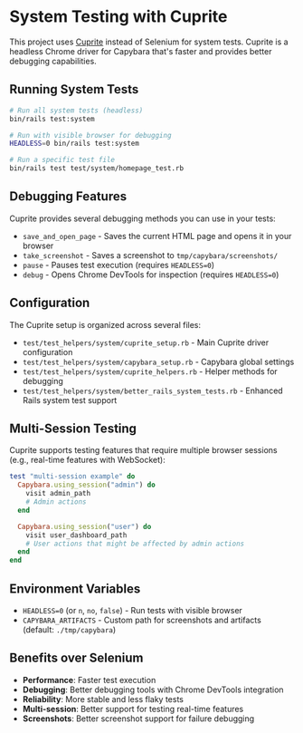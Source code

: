 # System Testing with Cuprite

This project uses [Cuprite](https://github.com/rubycdp/cuprite) instead of Selenium for system tests. Cuprite is a headless Chrome driver for Capybara that's faster and provides better debugging capabilities.

## Running System Tests

```bash
# Run all system tests (headless)
bin/rails test:system

# Run with visible browser for debugging
HEADLESS=0 bin/rails test:system

# Run a specific test file
bin/rails test test/system/homepage_test.rb
```

## Debugging Features

Cuprite provides several debugging methods you can use in your tests:

- `save_and_open_page` - Saves the current HTML page and opens it in your browser
- `take_screenshot` - Saves a screenshot to `tmp/capybara/screenshots/`
- `pause` - Pauses test execution (requires `HEADLESS=0`)
- `debug` - Opens Chrome DevTools for inspection (requires `HEADLESS=0`)

## Configuration

The Cuprite setup is organized across several files:

- `test/test_helpers/system/cuprite_setup.rb` - Main Cuprite driver configuration
- `test/test_helpers/system/capybara_setup.rb` - Capybara global settings
- `test/test_helpers/system/cuprite_helpers.rb` - Helper methods for debugging
- `test/test_helpers/system/better_rails_system_tests.rb` - Enhanced Rails system test support

## Multi-Session Testing

Cuprite supports testing features that require multiple browser sessions (e.g., real-time features with WebSocket):

```ruby
test "multi-session example" do
  Capybara.using_session("admin") do
    visit admin_path
    # Admin actions
  end

  Capybara.using_session("user") do
    visit user_dashboard_path
    # User actions that might be affected by admin actions
  end
end
```

## Environment Variables

- `HEADLESS=0` (or `n`, `no`, `false`) - Run tests with visible browser
- `CAPYBARA_ARTIFACTS` - Custom path for screenshots and artifacts (default: `./tmp/capybara`)

## Benefits over Selenium

- **Performance**: Faster test execution
- **Debugging**: Better debugging tools with Chrome DevTools integration
- **Reliability**: More stable and less flaky tests
- **Multi-session**: Better support for testing real-time features
- **Screenshots**: Better screenshot support for failure debugging
